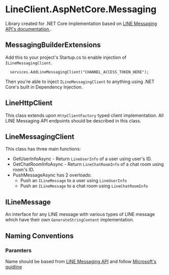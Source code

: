 


LineClient.AspNetCore.Messaging
============
Library created for .NET Core implementation based on [LINE Messaging API's documentation ](https://developers.line.me/en/services/messaging-api/).

## MessagingBuilderExtensions

Add this to your project's Startup.cs to enable injection of ```ILineMessagingClient```.

```
  services.AddLineMessagingClient("CHANNEL_ACCESS_TOKEN_HERE");
```
Then you're able to inject ```ILineMessagingClient``` to anything using .NET Core's built in Dependency Injection.

## LineHttpClient
This class extends upon ```HttpClientFactory``` typed client implementation. All LINE Messaging API endpoints should be described in this class.
## LineMessagingClient
This class has three main functions:
* GetUserInfoAsync - Return ```LineUserInfo``` of a user using user's ID.
* GetChatRoomInfoAsync - Return ```LineChatRoomInfo``` of a chat room using room's ID.
* PushMessageAsync has 2 overloads:
	* Push an ```ILineMessage``` to a user using ```LineUserInfo```
	* Push an ```ILineMessage``` to a chat room using ```LineChatRoomInfo```
## ILineMessage
An interface for any LINE message with various types of LINE message which have their own ```GenerateStringContent``` implementation.
## Naming Conventions
### Paramters
Name should be based from [LINE Messaging API](https://developers.line.me/en/reference/messaging-api/) and follow [Microsoft's guidline](https://docs.microsoft.com/en-us/dotnet/csharp/programming-guide/classes-and-structs/methods)

